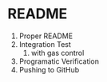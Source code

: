 
# README
1. Proper README
2. Integration Test
   1. with gas control
3. Programatic Verification
4. Pushing to GitHub